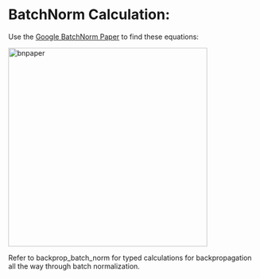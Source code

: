 # BatchNorm Calculation:
Use the [Google BatchNorm Paper](https://arxiv.org/pdf/1502.03167) to find these equations:

<img src="https://github.com/user-attachments/assets/0e8c4774-13d4-4dc5-8092-522a8562ae17" alt="bnpaper" width="400" />

Refer to backprop_batch_norm for typed calculations for backpropagation all the way through batch normalization.
